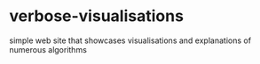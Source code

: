 # verbose-visualisations
simple web site that showcases visualisations and explanations of numerous algorithms

